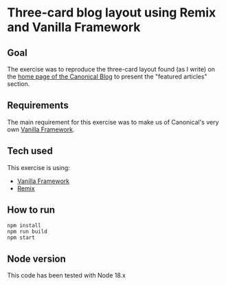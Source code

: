 # Three-card blog layout using Remix and Vanilla Framework

## Goal

The exercise was to reproduce the three-card layout found (as I write) on the [home page of the Canonical Blog](https://canonical.com/blog) to present the "featured articles" section.

## Requirements

The main requirement for this exercise was to make us of Canonical's very own [Vanilla Framework](https://vanillaframework.io/).

## Tech used

This exercise is using: 

- [Vanilla Framework](https://vanillaframework.io/)
- [Remix](https://remix.run/)

## How to run 

```
npm install
npm run build
npm start
```

## Node version

This code has been tested with Node 18.x
